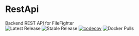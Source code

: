 # RestApi
Backend REST API for FileFighter </br>
![Latest Release](https://github.com/FileFighter/RestApi/workflows/Latest%20Release/badge.svg)
![Stable Release](https://github.com/FileFighter/RestApi/workflows/Stable%20Release/badge.svg)
[![codecov](https://codecov.io/gh/FileFighter/RestApi/branch/master/graph/badge.svg)](https://codecov.io/gh/FileFighter/RestApi)
![Docker Pulls](https://img.shields.io/docker/pulls/filefighter/rest?logo=docker)
